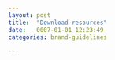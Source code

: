 ```yaml
---
layout: post
title:  "Download resources"
date:   0007-01-01 12:23:49
categories: brand-guidelines

---
```

